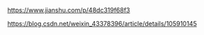 https://www.jianshu.com/p/48dc319f68f3

https://blog.csdn.net/weixin_43378396/article/details/105910145